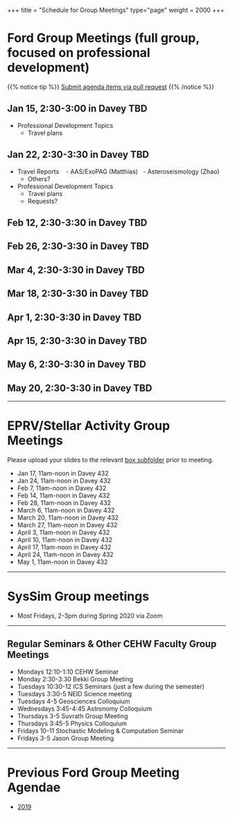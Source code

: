 +++
title = "Schedule for Group Meetings"
type="page"
weight = 2000
+++

# Ford Group Meetings (full group, focused on professional development)
{{% notice tip %}}
[Submit agenda items via pull request](https://github.com/eford/GroupLabManual/blob/master/content/schedule/_index.md)
{{% /notice %}}

## Jan 15, 2:30-3:00 in Davey TBD
- Professional Development Topics
   - Travel plans

## Jan 22, 2:30-3:30 in Davey TBD
- Travel Reports
   - AAS/ExoPAG (Matthias)
   - Asteroseismology (Zhao)
   - Others?
- Professional Development Topics
   - Travel plans
   - Requests?

## Feb 12, 2:30-3:30 in Davey TBD
## Feb 26, 2:30-3:30 in Davey TBD
## Mar  4, 2:30-3:30 in Davey TBD
## Mar 18, 2:30-3:30 in Davey TBD
## Apr  1, 2:30-3:30 in Davey TBD
## Apr 15, 2:30-3:30 in Davey TBD
## May  6, 2:30-3:30 in Davey TBD
## May  20, 2:30-3:30 in Davey TBD

------------------------------

# EPRV/Stellar Activity Group Meetings
Please upload your slides to the relevant [box subfolder](https://psu.app.box.com/folder/73137281610) prior to meeting.

- Jan 17, 11am-noon in Davey 432
- Jan 24, 11am-noon in Davey 432
- Feb  7, 11am-noon in Davey 432
- Feb 14, 11am-noon in Davey 432
- Feb 28, 11am-noon in Davey 432
- March  6, 11am-noon in Davey 432
- March 20, 11am-noon in Davey 432
- March 27, 11am-noon in Davey 432
- April  3, 11am-noon in Davey 432
- April 10, 11am-noon in Davey 432
- April 17, 11am-noon in Davey 432
- April 24, 11am-noon in Davey 432
- May  1, 11am-noon in Davey 432

------------------------------

# SysSim Group meetings
- Most Fridays, 2-3pm during Spring 2020 via Zoom

------------------------------
## Regular Seminars & Other CEHW Faculty Group Meetings
- Mondays 12:10-1:10 CEHW Seminar
- Monday 2:30-3:30  Bekki Group Meeting
- Tuesdays 10:30-12 ICS Seminars (just a few during the semester)
- Tuesdays 3:30-5 NEID Science meeting
- Tuesdays 4-5 Geosciences Colloquium
- Wednesdays 3:45-4:45 Astronomy Colloquium
- Thursdays 3-5 Suvrath Group Meeting
- Thursdays 3:45-5 Physics Colloquium
- Fridays 10-11 Stochastic Modeling & Computation Seminar
- Fridays 3-5 Jason Group Meeting


------------------------------
# Previous Ford Group Meeting Agendae
- [2019](2019)
